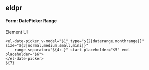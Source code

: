 ## eldpr
#### Form: DatePicker Range
Element UI <el-date-picker>
```
<el-date-picker v-model="$1" type="${2|daterange,monthrange|}" size="${3|normal,medium,small,mini|}"
	range-separator="${4:-}" start-placeholder="$5" end-placeholder="$6">
</el-date-picker>
${7}
```
